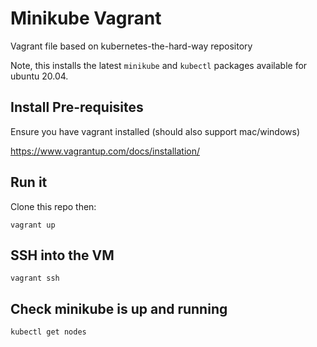 # Minikube Vagrant

Vagrant file based on kubernetes-the-hard-way repository

Note, this installs the latest `minikube` and `kubectl` packages available for ubuntu 20.04.

## Install Pre-requisites

Ensure you have vagrant installed (should also support mac/windows)

https://www.vagrantup.com/docs/installation/

## Run it

Clone this repo then:

```
vagrant up
```

## SSH into the VM
```
vagrant ssh
```

## Check minikube is up and running

```
kubectl get nodes
```